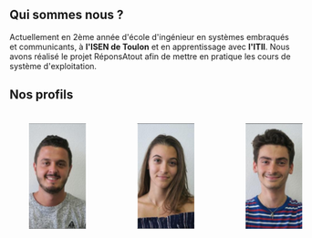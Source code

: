 <head>
  <meta charset="utf-8" />
  <title>Nous connaître</title>
  
  <style>
    .container {
      width: 500px;
      padding: 10px;
      display: flex;
      justify-content: space-between;
      margin: 1em;
    }
  
    .item {
      width: 100px;
      height: 100px;
      padding: 10px;
    }
    
  </style>

</head>


## Qui sommes nous ?
Actuellement en 2ème année d'école d'ingénieur en systèmes embraqués et communicants, à **l'ISEN de Toulon** et en apprentissage avec **l'ITII**. Nous avons réalisé le projet RéponsAtout afin de mettre en pratique les cours de système d'exploitation. 


## Nos profils


<div class="container">
  <div class="item"><img src="../Images/Alexis.PNG" width="100" height="185"/></div>
  <div class="item"><img src="../Images/Eva.PNG" width="100" height="185"/></div>
  <div class="item"><img src="../Images/Matteo.PNG" width="100" height="185"/></div>
</div>
